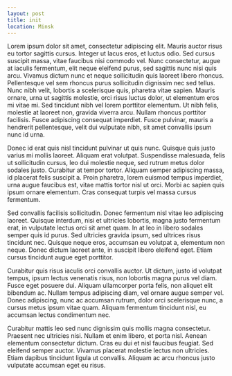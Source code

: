 ```yaml
---
layout: post
title: init
location: Minsk
---
```

<!-- excerpt start -->
Lorem ipsum dolor sit amet, consectetur adipiscing elit. Mauris auctor risus eu tortor sagittis cursus. Integer ut lacus eros, et luctus odio. Sed cursus suscipit massa, vitae faucibus nisi commodo vel. Nunc consectetur, augue at iaculis fermentum, elit neque eleifend purus, sed sagittis nunc nisi quis arcu. Vivamus dictum nunc et neque sollicitudin quis laoreet libero rhoncus. Pellentesque vel sem rhoncus purus sollicitudin dignissim nec sed tellus. Nunc nibh velit, lobortis a scelerisque quis, pharetra vitae sapien. Mauris ornare, urna ut sagittis molestie, orci risus luctus dolor, ut elementum eros mi vitae mi. Sed tincidunt nibh vel lorem porttitor elementum. Ut nibh felis, molestie at laoreet non, gravida viverra arcu. Nullam rhoncus porttitor facilisis. Fusce adipiscing consequat imperdiet. Fusce pulvinar, mauris a hendrerit pellentesque, velit dui vulputate nibh, sit amet convallis ipsum nunc id urna.

Donec id erat quis nisl tincidunt pulvinar ut quis nunc. Quisque quis justo varius mi mollis laoreet. Aliquam erat volutpat. Suspendisse malesuada, felis ut sollicitudin cursus, leo dui molestie neque, sed rutrum metus dolor sodales justo. Curabitur at tempor tortor. Aliquam semper adipiscing massa, id placerat felis suscipit a. Proin pharetra, lorem euismod tempus imperdiet, urna augue faucibus est, vitae mattis tortor nisl ut orci. Morbi ac sapien quis ipsum ornare elementum. Cras consequat turpis vel massa cursus fermentum.
<!-- excerpt end -->

Sed convallis facilisis sollicitudin. Donec fermentum nisl vitae leo adipiscing laoreet. Quisque interdum, nisi et ultricies lobortis, magna justo fermentum erat, in vulputate lectus orci sit amet quam. In at leo in libero sodales semper quis id purus. Sed ultricies gravida ipsum, sed ultrices risus tincidunt nec. Quisque neque eros, accumsan eu volutpat a, elementum non neque. Donec dictum laoreet ante, in suscipit libero eleifend eget. Etiam cursus tincidunt augue eget porttitor.

Curabitur quis risus iaculis orci convallis auctor. Ut dictum, justo id volutpat tempus, ipsum lectus venenatis risus, non lobortis magna purus vel diam. Fusce eget posuere dui. Aliquam ullamcorper porta felis, non aliquet elit bibendum ac. Nullam tempus adipiscing diam, vel ornare augue semper vel. Donec adipiscing, nunc ac accumsan rutrum, dolor orci scelerisque nunc, a cursus metus ipsum vitae quam. Aliquam fermentum tincidunt nisl, eu accumsan lectus condimentum nec.

Curabitur mattis leo sed nunc dignissim quis mollis magna consectetur. Praesent nec ultricies nisi. Nullam et enim libero, et porta nisl. Aenean elementum consectetur dictum. Cras eu dui et nisl faucibus feugiat. Sed eleifend semper auctor. Vivamus placerat molestie lectus non ultricies. Etiam dapibus tincidunt ligula ut convallis. Aliquam ac arcu rhoncus justo vulputate accumsan eget eu risus.